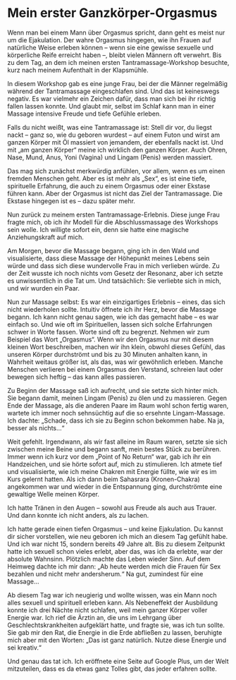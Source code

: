 # Mein erster Ganzkörper-Orgasmus

Wenn man bei einem Mann über Orgasmus spricht, dann geht es meist nur um die Ejakulation. Der wahre Orgasmus hingegen, wie ihn Frauen auf natürliche Weise erleben können – wenn sie eine gewisse sexuelle und körperliche Reife erreicht haben –, bleibt vielen Männern oft verwehrt. Bis zu dem Tag, an dem ich meinen ersten Tantramassage-Workshop besuchte, kurz nach meinem Aufenthalt in der Klapsmühle.

In diesem Workshop gab es eine junge Frau, bei der die Männer regelmäßig während der Tantramassage eingeschlafen sind. Und das ist keineswegs negativ. Es war vielmehr ein Zeichen dafür, dass man sich bei ihr richtig fallen lassen konnte. Und glaubt mir, selbst im Schlaf kann man in einer Massage intensive Freude und tiefe Gefühle erleben.

Falls du nicht weißt, was eine Tantramassage ist: Stell dir vor, du liegst nackt – ganz so, wie du geboren wurdest – auf einem Futon und wirst am ganzen Körper mit Öl massiert von jemandem, der ebenfalls nackt ist. Und mit „am ganzen Körper“ meine ich wirklich den ganzen Körper. Auch Ohren, Nase, Mund, Anus, Yoni (Vagina) und Lingam (Penis) werden massiert.

Das mag sich zunächst merkwürdig anfühlen, vor allem, wenn es um einen fremden Menschen geht. Aber es ist mehr als „Sex“, es ist eine tiefe, spirituelle Erfahrung, die auch zu einem Orgasmus oder einer Ekstase führen kann. Aber der Orgasmus ist nicht das Ziel der Tantramassage. Die Ekstase hingegen ist es – dazu später mehr.

Nun zurück zu meinem ersten Tantramassage-Erlebnis. Diese junge Frau fragte mich, ob ich ihr Modell für die Abschlussmassage des Workshops sein wolle. Ich willigte sofort ein, denn sie hatte eine magische Anziehungskraft auf mich.

Am Morgen, bevor die Massage begann, ging ich in den Wald und visualisierte, dass diese Massage der Höhepunkt meines Lebens sein würde und dass sich diese wundervolle Frau in mich verlieben würde. Zu der Zeit wusste ich noch nichts vom Gesetz der Resonanz, aber ich setzte es unwissentlich in die Tat um. Und tatsächlich: Sie verliebte sich in mich, und wir wurden ein Paar.

Nun zur Massage selbst: Es war ein einzigartiges Erlebnis – eines, das sich nicht wiederholen sollte. Intuitiv öffnete ich ihr Herz, bevor die Massage begann. Ich kann nicht genau sagen, wie ich das gemacht habe – es war einfach so. Und wie oft im Spirituellen, lassen sich solche Erfahrungen schwer in Worte fassen. Worte sind oft zu begrenzt. Nehmen wir zum Beispiel das Wort „Orgasmus“. Wenn wir den Orgasmus nur mit diesem kleinen Wort beschreiben, machen wir ihn klein, obwohl dieses Gefühl, das unseren Körper durchströmt und bis zu 30 Minuten anhalten kann, in Wahrheit weitaus größer ist, als das, was wir gewöhnlich erleben. Manche Menschen verlieren bei einem Orgasmus den Verstand, schreien laut oder bewegen sich heftig – das kann alles passieren.

Zu Beginn der Massage saß ich aufrecht, und sie setzte sich hinter mich. Sie begann damit, meinen Lingam (Penis) zu ölen und zu massieren. Gegen Ende der Massage, als die anderen Paare im Raum wohl schon fertig waren, wartete ich immer noch sehnsüchtig auf die so ersehnte Lingam-Massage. Ich dachte: „Schade, dass ich sie zu Beginn schon bekommen habe. Na ja, besser als nichts…“

Weit gefehlt. Irgendwann, als wir fast alleine im Raum waren, setzte sie sich zwischen meine Beine und begann sanft, mein bestes Stück zu berühren. Immer wenn ich kurz vor dem „Point of No Return“ war, gab ich ihr ein Handzeichen, und sie hörte sofort auf, mich zu stimulieren. Ich atmete tief und visualisierte, wie ich meine Chakren mit Energie füllte, wie wir es im Kurs gelernt hatten. Als ich dann beim Sahasrara (Kronen-Chakra) angekommen war und wieder in die Entspannung ging, durchströmte eine gewaltige Welle meinen Körper.

Ich hatte Tränen in den Augen – sowohl aus Freude als auch aus Trauer. Und dann konnte ich nicht anders, als zu lachen.

Ich hatte gerade einen tiefen Orgasmus – und keine Ejakulation. Du kannst dir sicher vorstellen, wie neu geboren ich mich an diesem Tag gefühlt habe. Und ich war nicht 15, sondern bereits 49 Jahre alt. Bis zu diesem Zeitpunkt hatte ich sexuell schon vieles erlebt, aber das, was ich da erlebte, war der absolute Wahnsinn. Plötzlich machte das Leben wieder Sinn. Auf dem Heimweg dachte ich mir dann: „Ab heute werden mich die Frauen für Sex bezahlen und nicht mehr andersherum.“ Na gut, zumindest für eine Massage…

Ab diesem Tag war ich neugierig und wollte wissen, was ein Mann noch alles sexuell und spirituell erleben kann. Als Nebeneffekt der Ausbildung konnte ich drei Nächte nicht schlafen, weil mein ganzer Körper voller Energie war. Ich rief die Ärztin an, die uns im Lehrgang über Geschlechtskrankheiten aufgeklärt hatte, und fragte sie, was ich tun sollte. Sie gab mir den Rat, die Energie in die Erde abfließen zu lassen, beruhigte mich aber mit den Worten: „Das ist ganz natürlich. Nutze diese Energie und sei kreativ.“

Und genau das tat ich. Ich eröffnete eine Seite auf Google Plus, um der Welt mitzuteilen, dass es da etwas ganz Tolles gibt, das jeder erfahren sollte.